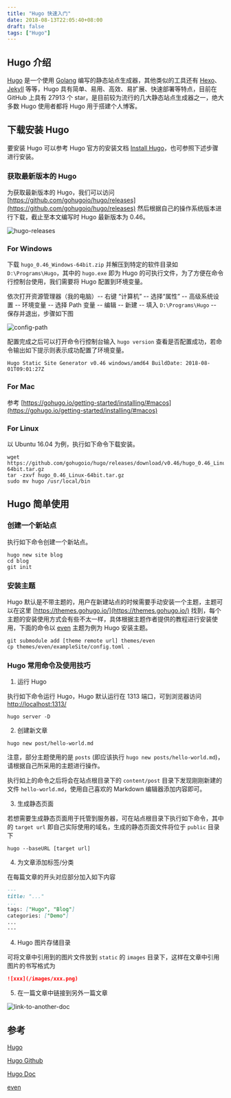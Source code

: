 ```yaml
---
title: "Hugo 快速入门"
date: 2018-08-13T22:05:40+08:00
draft: false
tags: ["Hugo"]
---
```


## Hugo 介绍

[Hugo](https://gohugo.io) 是一个使用 [Golang](https://golang.org) 编写的静态站点生成器，其他类似的工具还有 [Hexo](https://hexo.io)、[Jekyll](https://jekyllrb.com) 等等，Hugo 具有简单、易用、高效、易扩展、快速部署等特点，目前在 GitHub 上具有 27913 个 star，是目前较为流行的几大静态站点生成器之一，绝大多数 Hugo 使用者都将 Hugo 用于搭建个人博客。

## 下载安装 Hugo

要安装 Hugo 可以参考 Hugo 官方的安装文档 [Install Hugo](https://gohugo.io/getting-started/installing/)，也可参照下述步骤进行安装。

### 获取最新版本的 Hugo

为获取最新版本的 Hugo，我们可以访问 [https://github.com/gohugoio/hugo/releases](https://github.com/gohugoio/hugo/releases) 然后根据自己的操作系统版本进行下载，截止至本文编写时 Hugo 最新版本为 0.46。

![hugo-releases](/images/hugo-releases.png)

### For Windows

下载 ``hugo_0.46_Windows-64bit.zip`` 并解压到特定的软件目录如 ``D:\Programs\Hugo``，其中的 ``hugo.exe`` 即为 Hugo 的可执行文件，为了方便在命令行控制台使用，我们需要将 Hugo 配置到环境变量。

依次打开资源管理器（我的电脑）-- 右键 “计算机” -- 选择“属性” -- 高级系统设置 -- 环境变量 -- 选择 Path 变量 -- 编辑 -- 新建 -- 填入 ``D:\Programs\Hugo`` -- 保存并退出，步骤如下图

![config-path](/images/config-path.png)

配置完成之后可以打开命令行控制台输入 ``hugo version`` 查看是否配置成功，若命令输出如下提示则表示成功配置了环境变量。

``` shell
Hugo Static Site Generator v0.46 windows/amd64 BuildDate: 2018-08-01T09:01:27Z
```

### For Mac

参考 [https://gohugo.io/getting-started/installing/#macos](https://gohugo.io/getting-started/installing/#macos)

### For Linux

以 Ubuntu 16.04 为例，执行如下命令下载安装。

``` shell
wget https://github.com/gohugoio/hugo/releases/download/v0.46/hugo_0.46_Linux-64bit.tar.gz
tar -zxvf hugo_0.46_Linux-64bit.tar.gz
sudo mv hugo /usr/local/bin
```

## Hugo 简单使用

### 创建一个新站点

执行如下命令创建一个新站点。

``` shell
hugo new site blog
cd blog
git init
```

### 安装主题

Hugo 默认是不带主题的，用户在新建站点的时候需要手动安装一个主题，主题可以在这里 [https://themes.gohugo.io/](https://themes.gohugo.io/) 找到，每个主题的安装使用方式会有些不太一样，具体根据主题作者提供的教程进行安装使用，下面的命令以 [even](https://github.com/olOwOlo/hugo-theme-even) 主题为例为 Hugo 安装主题。

``` shell
git submodule add [theme remote url] themes/even
cp themes/even/exampleSite/config.toml .
```

### Hugo 常用命令及使用技巧

1. 运行 Hugo

执行如下命令运行 Hugo，Hugo 默认运行在 1313 端口，可到浏览器访问 [http://localhost:1313/](http://localhost:1313/)

``` shell
hugo server -D
```

2. 创建新文章

``` shell
hugo new post/hello-world.md
```

注意，部分主题使用的是 ``posts`` (即应该执行 ``hugo new posts/hello-world.md``)，请根据自己所采用的主题进行操作。

执行如上的命令之后将会在站点根目录下的 ``content/post`` 目录下发现刚刚新建的文件 ``hello-world.md``，使用自己喜欢的 Markdown 编辑器添加内容即可。

3. 生成静态页面

若想需要生成静态页面用于托管到服务器，可在站点根目录下执行如下命令，其中的 ``target url`` 即自己实际使用的域名，生成的静态页面文件将位于 ``public`` 目录下

``` shell
hugo --baseURL [target url]
```

4. 为文章添加标签/分类

在每篇文章的开头对应部分加入如下内容

``` markdown
---
title: "..."
...
tags: ["Hugo", "Blog"]
categories: ["Demo"]
...
---
```

4. Hugo 图片存储目录

可将文章中引用到的图片文件放到 ``static`` 的 ``images`` 目录下，这样在文章中引用图片的书写格式为

``` markdown
![xxx](/images/xxx.png)
```

5. 在一篇文章中链接到另外一篇文章

![link-to-another-doc](/images/link-to-another-doc.png)

## 参考

[Hugo](https://gohugo.io/)

[Hugo Github](https://github.com/gohugoio/hugo)

[Hugo Doc](https://gohugo.io/documentation/)

[even](https://github.com/olOwOlo/hugo-theme-even)

